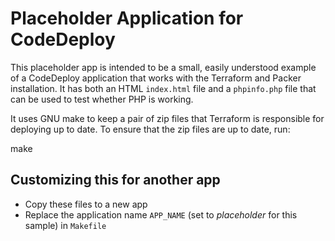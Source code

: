 # Placeholder Application for CodeDeploy
This placeholder app is intended to be a small, easily understood example of a CodeDeploy application that works with the Terraform and Packer installation. It has both an HTML `index.html` file and a `phpinfo.php` file that can be used to test whether PHP is working.

It uses GNU make to keep a pair of zip files that Terraform is responsible for deploying up to date. To ensure that the zip files are up to date, run:

   make


## Customizing this for another app

* Copy these files to a new app
* Replace the application name `APP_NAME` (set to _placeholder_ for this sample) in `Makefile`
